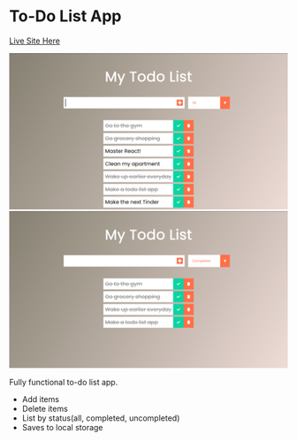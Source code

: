 # To-Do List App

[Live Site Here](https://my-todolist-react-app.netlify.app/)

![todolist app all list](./todolist-all.png)
![todolist app completed list](todolist-completed.png)

Fully functional to-do list app.

  - Add items
  - Delete items
  - List by status(all, completed, uncompleted)
  - Saves to local storage

